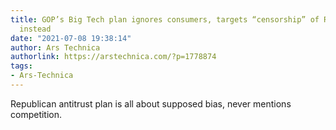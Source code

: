 ```yaml
---
title: GOP’s Big Tech plan ignores consumers, targets “censorship” of Republicans
  instead
date: "2021-07-08 19:38:14"
author: Ars Technica
authorlink: https://arstechnica.com/?p=1778874
tags:
- Ars-Technica
---
```

Republican antitrust plan is all about supposed bias, never mentions competition.